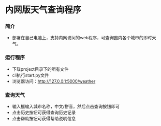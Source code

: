 # 内网版天气查询程序

### 简介
- 部署在自己电脑上，支持内网访问的web程序，可查询国内各个城市的即时天气。

### 运行程序
- 下载project目录下的所有文件
- cli执行start.py文件
- 浏览器访问：http://127.0.0.1:5000/weather

### 查询天气
- 输入框输入城市名称，中文/拼音，然后点击查询按钮即可
- 点击历史按钮可获得查询历史记录
- 点击帮助按钮可获得帮助说明信息
